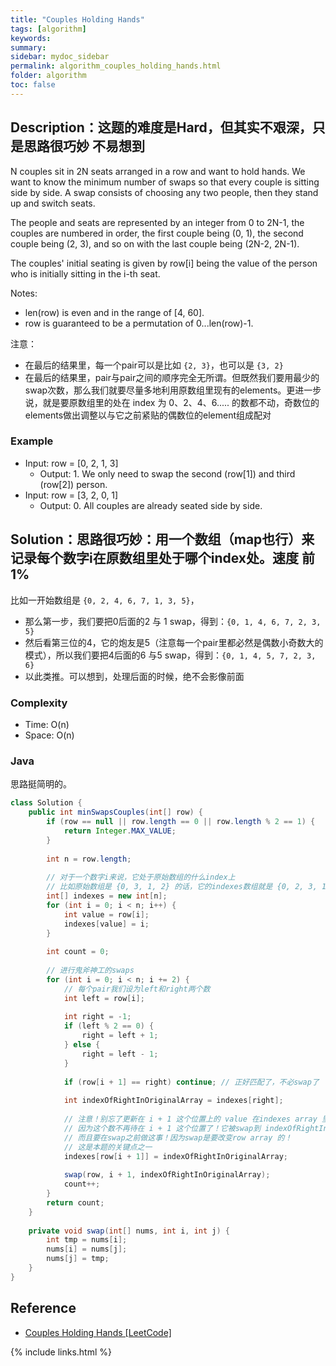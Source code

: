 ```yaml
---
title: "Couples Holding Hands"
tags: [algorithm]
keywords:
summary:
sidebar: mydoc_sidebar
permalink: algorithm_couples_holding_hands.html
folder: algorithm
toc: false
---
```


## Description：这题的难度是Hard，但其实不艰深，只是思路很巧妙 不易想到
N couples sit in 2N seats arranged in a row and want to hold hands. We want to know the minimum number of swaps so that every couple is sitting side by side. A swap consists of choosing any two people, then they stand up and switch seats.

The people and seats are represented by an integer from 0 to 2N-1, the couples are numbered in order, the first couple being (0, 1), the second couple being (2, 3), and so on with the last couple being (2N-2, 2N-1).

The couples' initial seating is given by row[i] being the value of the person who is initially sitting in the i-th seat.

Notes:
* len(row) is even and in the range of [4, 60].
* row is guaranteed to be a permutation of 0...len(row)-1.

注意：
* 在最后的结果里，每一个pair可以是比如 `{2, 3}`，也可以是 `{3, 2}`
* 在最后的结果里，pair与pair之间的顺序完全无所谓。但既然我们要用最少的swap次数，那么我们就要尽量多地利用原数组里现有的elements。更进一步说，就是要原数组里的处在 index 为 0、2、4、6..... 的数都不动，奇数位的elements做出调整以与它之前紧贴的偶数位的element组成配对

### Example
* Input: row = [0, 2, 1, 3]
  * Output: 1. We only need to swap the second (row[1]) and third (row[2]) person.
* Input: row = [3, 2, 0, 1]
  * Output: 0. All couples are already seated side by side.

## Solution：思路很巧妙：用一个数组（map也行）来记录每个数字i在原数组里处于哪个index处。速度 前1%
比如一开始数组是 `{0, 2, 4, 6, 7, 1, 3, 5}`，
* 那么第一步，我们要把0后面的2 与 1 swap，得到：`{0, 1, 4, 6, 7, 2, 3, 5}`
* 然后看第三位的4，它的炮友是5（注意每一个pair里都必然是偶数小奇数大的模式），所以我们要把4后面的6 与5 swap，得到：`{0, 1, 4, 5, 7, 2, 3, 6}`
* 以此类推。可以想到，处理后面的时候，绝不会影像前面

### Complexity
* Time: O(n)
* Space: O(n)

### Java
思路挺简明的。
```java
class Solution {
    public int minSwapsCouples(int[] row) {
        if (row == null || row.length == 0 || row.length % 2 == 1) {
            return Integer.MAX_VALUE;
        }
        
        int n = row.length;
        
        // 对于一个数字i来说，它处于原始数组的什么index上
        // 比如原始数组是 {0, 3, 1, 2} 的话，它的indexes数组就是 {0, 2, 3, 1}
        int[] indexes = new int[n];
        for (int i = 0; i < n; i++) {
            int value = row[i];
            indexes[value] = i;
        }
        
        int count = 0;
        
        // 进行鬼斧神工的swaps
        for (int i = 0; i < n; i += 2) {
            // 每个pair我们设为left和right两个数
            int left = row[i];
            
            int right = -1;
            if (left % 2 == 0) {
                right = left + 1;
            } else {
                right = left - 1;
            }
            
            if (row[i + 1] == right) continue; // 正好匹配了，不必swap了
            
            int indexOfRightInOriginalArray = indexes[right];
            
            // 注意！别忘了更新在 i + 1 这个位置上的 value 在indexes array 里的 index！
            // 因为这个数不再待在 i + 1 这个位置了！它被swap到 indexOfRightInOriginalArray 这个位置了！
            // 而且要在swap之前做这事！因为swap是要改变row array 的！
            // 这是本题的关键点之一
            indexes[row[i + 1]] = indexOfRightInOriginalArray;
            
            swap(row, i + 1, indexOfRightInOriginalArray);
            count++;
        }
        return count;
    }
    
    private void swap(int[] nums, int i, int j) {
        int tmp = nums[i];
        nums[i] = nums[j];
        nums[j] = tmp;
    }
}
```

## Reference
* [Couples Holding Hands [LeetCode]](https://leetcode.com/problems/couples-holding-hands/description/)

{% include links.html %}
